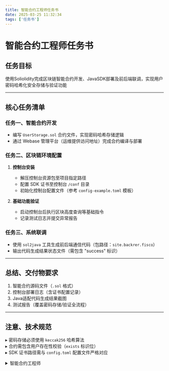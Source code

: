 ```yaml
---
title: 智能合约工程师任务书
date: 2025-03-25 11:32:34
tags: ['任务书']
---
```

# 智能合约工程师任务书

## 任务目标  
使用Soliolidity完成区块链智能合约开发、JavaSDK部署及前后端联调，实现用户密码哈希化安全存储与验证功能  

---

## 核心任务清单  

### 任务一、智能合约开发  
- 编写 `UserStorage.sol` 合约文件，实现密码哈希存储逻辑  
- 通过 Webase 管理平台（运维提供访问地址）完成合约编译与部署  

### 任务二、区块链环境配置  
1. **控制台安装**  
   - 解压控制台资源包至项目指定路径  
   - 配置 SDK 证书至控制台 `/conf` 目录  
   - 初始化控制台配置文件（参考 `config-example.toml` 模板）  

2. **基础功能验证**  
   - 启动控制台后执行区块高度查询等基础指令  
   - 记录测试日志并提交异常报告  

### 任务三、系统联调  
- 使用 `sol2java` 工具生成前后端通信代码（包路径：`site.backrer.fisco`）  
- 输出代码生成结果状态文件（需包含 "success" 标识）  

---

## 总结、交付物要求  
1. 智能合约源码文件（`.sol` 格式）  
2. 控制台部署日志（含证书配置记录）  
3. Java适配代码生成结果截图  
4. 测试报告（覆盖密码存储/验证全流程）  

---

## 注意、技术规范  
▸ 密码存储必须使用 `keccak256` 哈希算法  
▸ 合约需包含用户存在性校验（`exists` 标识位）  
▸ SDK 证书路径需与 `config.toml` 配置文件严格对应  

<details>
    <summary>智能合约工程师</summary>
我负责智能合约的开发与部署，完成了合约源码、部署日志、Java适配代码及测试报告的交付，同时发现了密码算法单一、标识管理混乱及路径配置不一致等问题。
</details>
